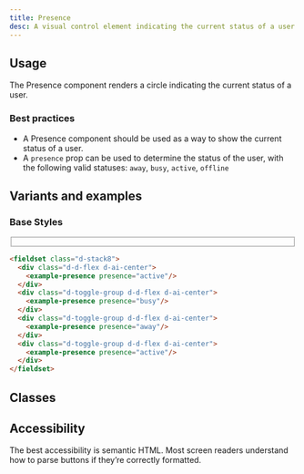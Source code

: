```yaml
---
title: Presence
desc: A visual control element indicating the current status of a user
---
```

<code-well-header bgclass='d-bgc-white'>
  <div class="d-d-flex d-ai-center">
    <example-presence presence="active"/>
  </div>
</code-well-header>

## Usage

The Presence component renders a circle indicating the current status of a user.

<dialtone-usage>
<template #do>

- When its action has an instantaneous effect.
</template>
<template #dont>

- When its action does not have an immediate effect on the application.
- Selecting between 2 options. Instead, utilize a [Checkbox](checkbox.md).
- As an alternative to a [Checkbox](checkbox.md) or [Radio](radio.md) within a Form.
</template>
</dialtone-usage>

### Best practices

- A Presence component should be used as a way to show the current status of a user.
- A `presence` prop can be used to determine the status of the user, with the following valid statuses: `away`, `busy`, `active`, `offline`

## Variants and examples

### Base Styles

<code-well-header>
  <fieldset class="d-stack8">
    <div class="d-d-flex d-ai-center">
      <example-presence presence="active"/>
    </div>
    <div class="d-toggle-group d-d-flex d-ai-center">
      <example-presence presence="busy"/>
    </div>
    <div class="d-toggle-group d-d-flex d-ai-center">
      <example-presence presence="away"/>
    </div>
    <div class="d-toggle-group d-d-flex d-ai-center">
      <example-presence presence="active"/>
    </div>
  </fieldset>
</code-well-header>

```html
<fieldset class="d-stack8">
  <div class="d-d-flex d-ai-center">
    <example-presence presence="active"/>
  </div>
  <div class="d-toggle-group d-d-flex d-ai-center">
    <example-presence presence="busy"/>
  </div>
  <div class="d-toggle-group d-d-flex d-ai-center">
    <example-presence presence="away"/>
  </div>
  <div class="d-toggle-group d-d-flex d-ai-center">
    <example-presence presence="active"/>
  </div>
</fieldset>
```

## Classes

<component-class-table component-name="presence" />

## Accessibility

The best accessibility is semantic HTML. Most screen readers understand how to parse buttons if they’re correctly formatted.

<script setup>
  import ExamplePresence from '@exampleComponents/ExamplePresence.vue';
  import DialtoneUsage from '@baseComponents/DialtoneUsage.vue';
</script>

